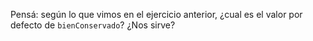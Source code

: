 Pensá: según lo que vimos en el ejercicio anterior, ¿cual es el valor por defecto de `bienConservado`? ¿Nos sirve?